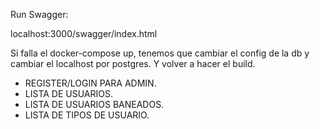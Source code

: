 Run Swagger:

   localhost:3000/swagger/index.html

Si falla el docker-compose up, tenemos que cambiar el config de la db y cambiar el localhost por postgres. Y volver a hacer el build.



- REGISTER/LOGIN PARA ADMIN.
- LISTA DE USUARIOS.
- LISTA DE USUARIOS BANEADOS.
- LISTA DE TIPOS DE USUARIO.